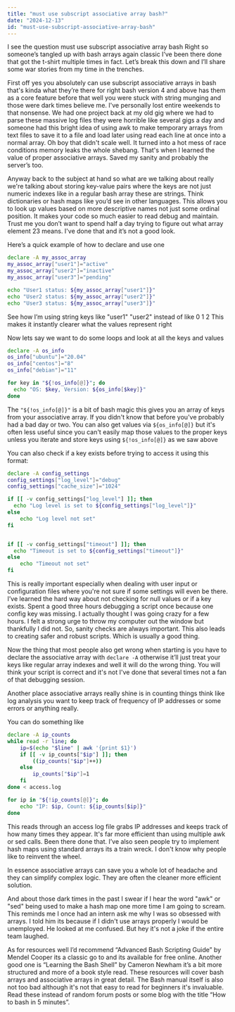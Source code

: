 ```yaml
---
title: "must use subscript associative array bash?"
date: "2024-12-13"
id: "must-use-subscript-associative-array-bash"
---
```


 I see the question must use subscript associative array bash Right so someone’s tangled up with bash arrays again classic I’ve been there done that got the t-shirt multiple times in fact. Let’s break this down and I’ll share some war stories from my time in the trenches.

First off yes you absolutely can use subscript associative arrays in bash that's kinda what they’re there for right bash version 4 and above has them as a core feature before that well you were stuck with string munging and those were dark times believe me. I've personally lost entire weekends to that nonsense. We had one project back at my old gig where we had to parse these massive log files they were horrible like several gigs a day and someone had this bright idea of using awk to make temporary arrays from text files to save it to a file and load later using read each line at once into a normal array. Oh boy that didn't scale well. It turned into a hot mess of race conditions memory leaks the whole shebang. That's when I learned the value of proper associative arrays. Saved my sanity and probably the server’s too.

Anyway back to the subject at hand so what are we talking about really we're talking about storing key-value pairs where the keys are not just numeric indexes like in a regular bash array these are strings. Think dictionaries or hash maps like you’d see in other languages. This allows you to look up values based on more descriptive names not just some ordinal position. It makes your code so much easier to read debug and maintain. Trust me you don’t want to spend half a day trying to figure out what array element 23 means. I've done that and it’s not a good look.

Here’s a quick example of how to declare and use one

```bash
declare -A my_assoc_array
my_assoc_array["user1"]="active"
my_assoc_array["user2"]="inactive"
my_assoc_array["user3"]="pending"

echo "User1 status: ${my_assoc_array["user1"]}"
echo "User2 status: ${my_assoc_array["user2"]}"
echo "User3 status: ${my_assoc_array["user3"]}"
```

See how I’m using string keys like "user1" "user2" instead of like 0 1 2 This makes it instantly clearer what the values represent right

Now lets say we want to do some loops and look at all the keys and values

```bash
declare -A os_info
os_info["ubuntu"]="20.04"
os_info["centos"]="8"
os_info["debian"]="11"

for key in "${!os_info[@]}"; do
  echo "OS: $key, Version: ${os_info[$key]}"
done
```

The `"${!os_info[@]}"` is a bit of bash magic this gives you an array of keys from your associative array. If you didn't know that before you've probably had a bad day or two. You can also get values via `${os_info[@]}` but it's often less useful since you can't easily map those values to the proper keys unless you iterate and store keys using `${!os_info[@]}` as we saw above

You can also check if a key exists before trying to access it using this format:

```bash
declare -A config_settings
config_settings["log_level"]="debug"
config_settings["cache_size"]="1024"

if [[ -v config_settings["log_level"] ]]; then
  echo "Log level is set to ${config_settings["log_level"]}"
else
    echo "Log level not set"
fi


if [[ -v config_settings["timeout"] ]]; then
  echo "Timeout is set to ${config_settings["timeout"]}"
else
    echo "Timeout not set"
fi
```

This is really important especially when dealing with user input or configuration files where you're not sure if some settings will even be there. I’ve learned the hard way about not checking for null values or if a key exists. Spent a good three hours debugging a script once because one config key was missing. I actually thought I was going crazy for a few hours. I felt a strong urge to throw my computer out the window but thankfully I did not. So, sanity checks are always important. This also leads to creating safer and robust scripts. Which is usually a good thing.

Now the thing that most people also get wrong when starting is you have to declare the associative array with `declare -A` otherwise it’ll just treat your keys like regular array indexes and well it will do the wrong thing. You will think your script is correct and it's not I've done that several times not a fan of that debugging session.

Another place associative arrays really shine is in counting things think like log analysis you want to keep track of frequency of IP addresses or some errors or anything really.

You can do something like

```bash
declare -A ip_counts
while read -r line; do
    ip=$(echo "$line" | awk '{print $1}')
    if [[ -v ip_counts["$ip"] ]]; then
        ((ip_counts["$ip"]++))
    else
        ip_counts["$ip"]=1
    fi
done < access.log

for ip in "${!ip_counts[@]}"; do
    echo "IP: $ip, Count: ${ip_counts[$ip]}"
done
```

This reads through an access log file grabs IP addresses and keeps track of how many times they appear. It's far more efficient than using multiple awk or sed calls. Been there done that. I’ve also seen people try to implement hash maps using standard arrays its a train wreck. I don't know why people like to reinvent the wheel.

In essence associative arrays can save you a whole lot of headache and they can simplify complex logic. They are often the cleaner more efficient solution.

And about those dark times in the past I swear if I hear the word "awk" or "sed" being used to make a hash map one more time I am going to scream. This reminds me I once had an intern ask me why I was so obsessed with arrays. I told him its because if I didn't use arrays properly I would be unemployed. He looked at me confused. But hey it's not a joke if the entire team laughed.

As for resources well I’d recommend “Advanced Bash Scripting Guide” by Mendel Cooper its a classic go to and its available for free online. Another good one is “Learning the Bash Shell” by Cameron Newham it’s a bit more structured and more of a book style read. These resources will cover bash arrays and associative arrays in great detail. The Bash manual itself is also not too bad although it's not that easy to read for beginners it's invaluable. Read these instead of random forum posts or some blog with the title “How to bash in 5 minutes”.
